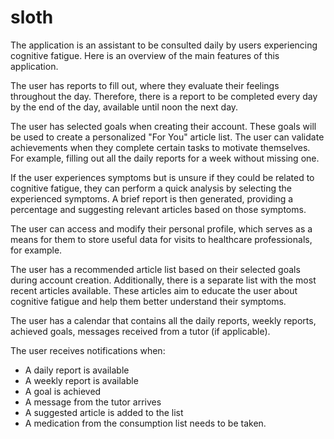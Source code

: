 # sloth

The application is an assistant to be consulted daily by users experiencing cognitive fatigue. Here is an overview of the main features of this application.

The user has reports to fill out, where they evaluate their feelings throughout the day. Therefore, there is a report to be completed every day by the end of the day, available until noon the next day.

The user has selected goals when creating their account. These goals will be used to create a personalized "For You" article list. The user can validate achievements when they complete certain tasks to motivate themselves. For example, filling out all the daily reports for a week without missing one.

If the user experiences symptoms but is unsure if they could be related to cognitive fatigue, they can perform a quick analysis by selecting the experienced symptoms. A brief report is then generated, providing a percentage and suggesting relevant articles based on those symptoms.

The user can access and modify their personal profile, which serves as a means for them to store useful data for visits to healthcare professionals, for example.

The user has a recommended article list based on their selected goals during account creation. Additionally, there is a separate list with the most recent articles available. These articles aim to educate the user about cognitive fatigue and help them better understand their symptoms.

The user has a calendar that contains all the daily reports, weekly reports, achieved goals, messages received from a tutor (if applicable).

The user receives notifications when:
- A daily report is available
- A weekly report is available
- A goal is achieved
- A message from the tutor arrives
- A suggested article is added to the list
- A medication from the consumption list needs to be taken.
